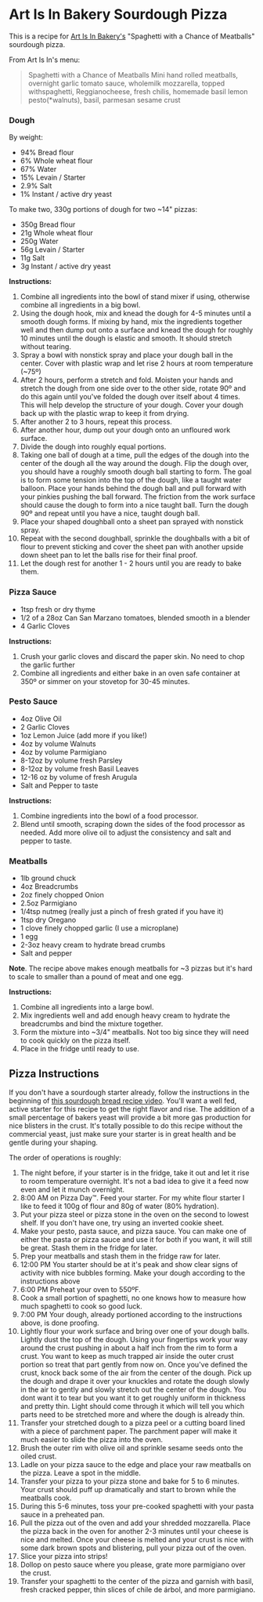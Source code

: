 # Art Is In Bakery Sourdough Pizza

This is a recipe for [Art Is In Bakery's](https://www.artisinbakery.com/) "Spaghetti with a Chance of Meatballs" sourdough pizza.

From Art Is In's menu:

> Spaghetti with a Chance of Meatballs
> Mini hand rolled meatballs, overnight garlic tomato sauce, wholemilk mozzarella, topped withspaghetti, Reggianocheese, fresh chilis, homemade basil lemon pesto(\*walnuts), basil, parmesan sesame crust


### Dough

By weight:

- 94% Bread flour
- 6% Whole wheat flour
- 67% Water
- 15% Levain / Starter
- 2.9% Salt
- 1% Instant / active dry yeast

To make two, 330g portions of dough for two ~14" pizzas:

- 350g Bread flour
- 21g Whole wheat flour
- 250g Water
- 56g Levain / Starter
- 11g Salt
- 3g Instant / active dry yeast

**Instructions:**

1. Combine all ingredients into the bowl of stand mixer if using, otherwise combine all ingredients in a big bowl.
2. Using the dough hook, mix and knead the dough for 4-5 minutes until a smooth dough forms. If mixing by hand, mix the ingredients together well and then dump out onto a surface and knead the dough for roughly 10 minutes until the dough is elastic and smooth. It should stretch without tearing.
3. Spray a bowl with nonstick spray and place your dough ball in the center. Cover with plastic wrap and let rise 2 hours at room temperature (~75º)
4. After 2 hours, perform a stretch and fold. Moisten your hands and stretch the dough from one side over to the other side, rotate 90º and do this again until you've folded the dough over itself about 4 times. This will help develop the structure of your dough. Cover your dough back up with the plastic wrap to keep it from drying.
5. After another 2 to 3 hours, repeat this process.
6. After another hour, dump out your dough onto an unfloured work surface.
7. Divide the dough into roughly equal portions.
8. Taking one ball of dough at a time, pull the edges of the dough into the center of the dough all the way around the dough. Flip the dough over, you should have a roughly smooth dough ball starting to form. The goal is to form some tension into the top of the dough, like a taught water balloon. Place your hands behind the dough ball and pull forward with your pinkies pushing the ball forward. The friction from the work surface should cause the dough to form into a nice taught ball. Turn the dough 90º and repeat until you have a nice, taught dough ball.
9. Place your shaped doughball onto a sheet pan sprayed with nonstick spray.
10. Repeat with the second doughball, sprinkle the doughballs with a bit of flour to prevent sticking  and cover the sheet pan with another upside down sheet pan to let the balls rise for their final proof.
11. Let the dough rest for another 1 - 2 hours until you are ready to bake them.


### Pizza Sauce

- 1tsp fresh or dry thyme
- 1/2 of a 28oz Can San Marzano tomatoes, blended smooth in a blender
- 4 Garlic Cloves

**Instructions:**

1. Crush your garlic cloves and discard the paper skin. No need to chop the garlic further
2. Combine all ingredients and either bake in an oven safe container at 350º or simmer on your stovetop for 30-45 minutes.


### Pesto Sauce

- 4oz Olive Oil
- 2 Garlic Cloves
- 1oz Lemon Juice (add more if you like!)
- 4oz by volume Walnuts
- 4oz by volume Parmigiano
- 8-12oz by volume fresh Parsley
- 8-12oz by volume fresh Basil Leaves
- 12-16 oz by volume of fresh Arugula
- Salt and Pepper to taste

**Instructions:**

1. Combine ingredients into the bowl of a food processor.
2. Blend until smooth, scraping down the sides of the food processor as needed. Add more olive oil to adjust the consistency and salt and pepper to taste.

### Meatballs

- 1lb ground chuck
- 4oz Breadcrumbs
- 2oz finely chopped Onion
- 2.5oz Parmigiano
- 1/4tsp nutmeg (really just a pinch of fresh grated if you have it)
- 1tsp dry Oregano
- 1 clove finely chopped garlic (I use a microplane)
- 1 egg
- 2-3oz heavy cream to hydrate bread crumbs
- Salt and pepper

**Note**. The recipe above makes enough meatballs for ~3 pizzas but it's hard to scale to smaller than a pound of meat and one egg.

**Instructions:**

1. Combine all ingredients into a large bowl.
2. Mix ingredients well and add enough heavy cream to hydrate the breadcrumbs and bind the mixture together.
3. Form the mixture into ~3/4" meatballs. Not too big since they will need to cook quickly on the pizza itself.
4. Place in the fridge until ready to use.


## Pizza Instructions

If you don't have a sourdough starter already, follow the instructions in the beginning of [this sourdough bread recipe video](https://www.youtube.com/watch?v=2FVfJTGpXnU). You'll want a well fed, active starter for this recipe to get the right flavor and rise. The addition of a small percentage of bakers yeast will provide a bit more gas production for nice blisters in the crust. It's totally possible to do this recipe without the commercial yeast, just make sure your starter is in great health and be gentle during your shaping.

The order of operations is roughly:

1. The night before, if your starter is in the fridge, take it out and let it rise to room temperature overnight. It's not a bad idea to give it a feed now even and let it munch overnight.
2. 8:00 AM on Pizza Day™. Feed your starter. For my white flour starter I like to feed it 100g of flour and 80g of water (80% hydration).
3. Put your pizza steel or pizza stone in the oven on the second to lowest shelf. If you don't have one, try using an inverted cookie sheet.
4. Make your pesto, pasta sauce, and pizza sauce. You can make one of either the pasta or pizza sauce and use it for both if you want, it will still be great. Stash them in the fridge for later.
5. Prep your meatballs and stash them in the fridge raw for later.
6. 12:00 PM You starter should be at it's peak and show clear signs of activity with nice bubbles forming. Make your dough according to the instructions above
7. 6:00 PM Preheat your oven to 550ºF.
8. Cook a small portion of spaghetti, no one knows how to measure how much spaghetti to cook so good luck.
9. 7:00 PM Your dough, already portioned according to the instructions above, is done proofing.
10. Lightly flour your work surface and bring over one of your dough balls. Lightly dust the top of the dough. Using your fingertips work your way around the crust pushing in about a half inch from the rim to form a crust. You want to keep as much trapped air inside the outer crust portion so treat that part gently from now on. Once you've defined the crust, knock back some of the air from the center of the dough. Pick up the dough and drape it over your knuckles and rotate the dough slowly in the air to gently and slowly stretch out the center of the dough. You dont want it to tear but you want it to get roughly uniform in thickness and pretty thin. Light should come through it which will tell you which parts need to be stretched more and where the dough is already thin.
11. Transfer your stretched dough to a pizza peel or a cutting board lined with a piece of parchment paper. The parchment paper will make it much easier to slide the pizza into the oven.
12. Brush the outer rim with olive oil and sprinkle sesame seeds onto the oiled crust.
13. Ladle on your pizza sauce to the edge and place your raw meatballs on the pizza. Leave a spot in the middle.
14. Transfer your pizza to your pizza stone and bake for 5 to 6 minutes. Your crust should puff up dramatically and start to brown while the meatballs cook.
15. During this 5-6 minutes, toss your pre-cooked spaghetti with your pasta sauce in a preheated pan.
15. Pull the pizza out of the oven and add your shredded mozzarella. Place the pizza back in the oven for another 2-3 minutes until your cheese is nice and melted. Once your cheese is melted and your crust is nice with some dark brown spots and blistering, pull your pizza out of the oven.
16. Slice your pizza into strips!
17. Dollop on pesto sauce where you please, grate more parmigiano over the crust.
18. Transfer your spaghetti to the center of the pizza and garnish with basil, fresh cracked pepper, thin slices of chile de árbol, and more parmigiano.

